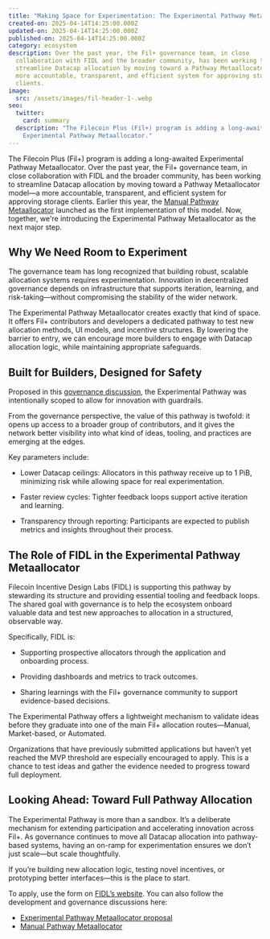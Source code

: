 ```yaml
---
title: "Making Space for Experimentation: The Experimental Pathway Metaallocator"
created-on: 2025-04-14T14:25:00.000Z
updated-on: 2025-04-14T14:25:00.000Z
published-on: 2025-04-14T14:25:00.000Z
category: ecosystem
description: Over the past year, the Fil+ governance team, in close
  collaboration with FIDL and the broader community, has been working to
  streamline Datacap allocation by moving toward a Pathway Metaallocator model—a
  more accountable, transparent, and efficient system for approving storage
  clients.
image:
  src: /assets/images/fil-header-1-.webp
seo:
  twitter:
    card: summary
  description: "The Filecoin Plus (Fil+) program is adding a long-awaited
    Experimental Pathway Metaallocator."
---
```


The Filecoin Plus (Fil+) program is adding a long-awaited Experimental Pathway Metaallocator. Over the past year, the Fil+ governance team, in close collaboration with FIDL and the broader community, has been working to streamline Datacap allocation by moving toward a Pathway Metaallocator model—a more accountable, transparent, and efficient system for approving storage clients. Earlier this year, the [Manual Pathway Metaallocator](https://www.fidl.tech/news/manual-pathway-metaallocator) launched as the first implementation of this model. Now, together, we're introducing the Experimental Pathway Metaallocator as the next major step.

## Why We Need Room to Experiment

The governance team has long recognized that building robust, scalable allocation systems requires experimentation. Innovation in decentralized governance depends on infrastructure that supports iteration, learning, and risk-taking—without compromising the stability of the wider network.

The Experimental Pathway Metaallocator creates exactly that kind of space. It offers Fil+ contributors and developers a dedicated pathway to test new allocation methods, UI models, and incentive structures. By lowering the barrier to entry, we can encourage more builders to engage with Datacap allocation logic, while maintaining appropriate safeguards.

## Built for Builders, Designed for Safety

Proposed in this [governance discussion](https://github.com/filecoin-project/Allocator-Governance/issues/313), the Experimental Pathway was intentionally scoped to allow for innovation with guardrails.

From the governance perspective, the value of this pathway is twofold: it opens up access to a broader group of contributors, and it gives the network better visibility into what kind of ideas, tooling, and practices are emerging at the edges.

Key parameters include:

* Lower Datacap ceilings: Allocators in this pathway receive up to 1 PiB, minimizing risk while allowing space for real experimentation.

* Faster review cycles: Tighter feedback loops support active iteration and learning.

* Transparency through reporting: Participants are expected to publish metrics and insights throughout their process.

## The Role of FIDL in the Experimental Pathway Metaallocator

Filecoin Incentive Design Labs (FIDL) is supporting this pathway by stewarding its structure and providing essential tooling and feedback loops. The shared goal with governance is to help the ecosystem onboard valuable data and test new approaches to allocation in a structured, observable way.

Specifically, FIDL is:

* Supporting prospective allocators through the application and onboarding process.

* Providing dashboards and metrics to track outcomes.

* Sharing learnings with the Fil+ governance community to support evidence-based decisions.

The Experimental Pathway offers a lightweight mechanism to validate ideas before they graduate into one of the main Fil+ allocation routes—Manual, Market-based, or Automated.

Organizations that have previously submitted applications but haven’t yet reached the MVP threshold are especially encouraged to apply. This is a chance to test ideas and gather the evidence needed to progress toward full deployment.

## Looking Ahead: Toward Full Pathway Allocation

The Experimental Pathway is more than a sandbox. It’s a deliberate mechanism for extending participation and accelerating innovation across Fil+. As governance continues to move all Datacap allocation into pathway-based systems, having an on-ramp for experimentation ensures we don’t just scale—but scale thoughtfully.

If you’re building new allocation logic, testing novel incentives, or prototyping better interfaces—this is the place to start.

To apply, use the form on [FIDL’s website](https://www.fidl.tech/apply-for-datacap_1). You can also follow the development and governance discussions here:

* [Experimental Pathway Metaallocator proposal](https://github.com/filecoin-project/Allocator-Governance/issues/313)
* [Manual Pathway Metaallocator](https://github.com/filecoin-project/Allocator-Governance/issues/282)
